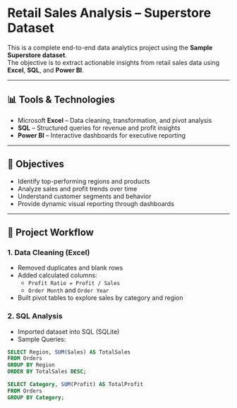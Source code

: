 #  Retail Sales Analysis – Superstore Dataset

This is a complete end-to-end data analytics project using the **Sample Superstore dataset**.  
The objective is to extract actionable insights from retail sales data using **Excel**, **SQL**, and **Power BI**.

---

## 📊 Tools & Technologies

- Microsoft **Excel** – Data cleaning, transformation, and pivot analysis  
- **SQL** – Structured queries for revenue and profit insights  
- **Power BI** – Interactive dashboards for executive reporting

---

## 🎯 Objectives

- Identify top-performing regions and products
- Analyze sales and profit trends over time
- Understand customer segments and behavior
- Provide dynamic visual reporting through dashboards

---

## 🔧 Project Workflow

### 1. **Data Cleaning (Excel)**
- Removed duplicates and blank rows
- Added calculated columns:
  - `Profit Ratio = Profit / Sales`
  - `Order Month` and `Order Year`
- Built pivot tables to explore sales by category and region

### 2. **SQL Analysis**
- Imported dataset into SQL (SQLite)
- Sample Queries:
```sql
SELECT Region, SUM(Sales) AS TotalSales
FROM Orders
GROUP BY Region
ORDER BY TotalSales DESC;

SELECT Category, SUM(Profit) AS TotalProfit
FROM Orders
GROUP BY Category;
